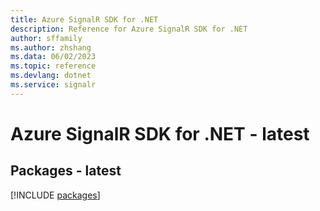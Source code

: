 ```yaml
---
title: Azure SignalR SDK for .NET
description: Reference for Azure SignalR SDK for .NET
author: sffamily
ms.author: zhshang
ms.data: 06/02/2023
ms.topic: reference
ms.devlang: dotnet
ms.service: signalr
---
```

# Azure SignalR SDK for .NET - latest
## Packages - latest
[!INCLUDE [packages](signalr-index.md)]